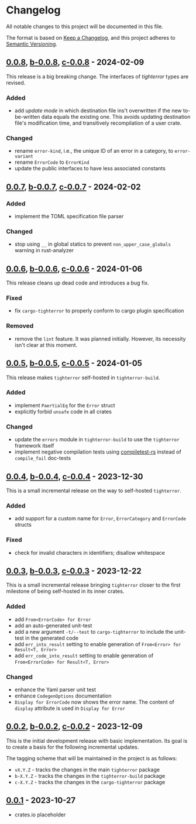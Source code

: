 # Changelog

All notable changes to this project will be documented in this file.

The format is based on [Keep a Changelog](https://keepachangelog.com/en/1.0.0/),
and this project adheres to [Semantic Versioning](https://semver.org/spec/v2.0.0.html).

## [0.0.8], [b-0.0.8], [c-0.0.8] - 2024-02-09

This release is a big breaking change. The interfaces of *tighterror* types are
revised.

### Added

- add *update mode* in which destination file ins't overwritten if the new
  to-be-written data equals the existing one. This avoids updating destination
  file's modification time, and transitively recompilation of a user crate.

### Changed

- rename `error-kind`, i.e., the unique ID of an error in a category,
  to `error-variant`
- rename `ErrorCode` to `ErrorKind`
- update the public interfaces to have less associated constants

## [0.0.7], [b-0.0.7], [c-0.0.7] - 2024-02-02

### Added

- implement the TOML specification file parser

### Changed

- stop using `__` in global statics to prevent `non_upper_case_globals`
  warning in rust-analyzer

## [0.0.6], [b-0.0.6], [c-0.0.6] - 2024-01-06

This release cleans up dead code and introduces a bug fix.

### Fixed

- fix `cargo-tighterror` to properly conform to cargo plugin specification

### Removed

- remove the `lint` feature. It was planned initially. However, its necessity
  isn't clear at this moment.

## [0.0.5], [b-0.0.5], [c-0.0.5] - 2024-01-05

This release makes `tighterror` self-hosted in `tighterror-build`.

### Added

- implement `PaertialEq` for the `Error` struct
- explicitly forbid `unsafe` code in all crates

### Changed

- update the `errors` module in `tighterror-build` to use the `tighterror`
  framework itself
- implement negative compilation tests using [compiletest-rs] instead of
  `compile_fail` doc-tests

[compiletest-rs]: https://crates.io/crates/compiletest_rs

## [0.0.4], [b-0.0.4], [c-0.0.4] - 2023-12-30

This is a small incremental release on the way to self-hosted `tighterror`.

### Added

- add support for a custom name for `Error`, `ErrorCategory` and `ErrorCode`
  structs

### Fixed

- check for invalid characters in identifiers; disallow whitespace

## [0.0.3], [b-0.0.3], [c-0.0.3] - 2023-12-22

This is a small incremental release bringing `tighterror` closer to the first
milestone of being self-hosted in its inner crates.

### Added

- add `From<ErrorCode> for Error`
- add an auto-generated unit-test
- add a new argument `-t/--test` to `cargo-tighterror` to include the unit-test
  in the generated code
- add `err_into_result` setting to enable generation of `From<Error> for Result<T, Error>`
- add `err_code_into_result` setting to enable generation of `From<ErrorCode> for Result<T, Error>`

### Changed

- enhance the Yaml parser unit test
- enhance `CodegenOptions` documentation
- `Display for ErrorCode` now shows the error name. The content of `display`
  attribute is used in `Display for Error`

## [0.0.2], [b-0.0.2], [c-0.0.2] - 2023-12-09

This is the initial development release with basic implementation. Its goal is
to create a basis for the following incremental updates.

The tagging scheme that will be maintained in the project is as follows:

- `vX.Y.Z` - tracks the changes in the main `tighterror` package
- `b-X.Y.Z` - tracks the changes in the `tighterror-build` package
- `c-X.Y.Z` - tracks the changes in the `cargo-tighterror` package

## [0.0.1] - 2023-10-27

- crates.io placeholder

[0.0.1]: https://github.com/r-bk/tighterror/releases/tag/v0.0.1
[0.0.2]: https://github.com/r-bk/tighterror/releases/tag/v0.0.2
[b-0.0.2]: https://github.com/r-bk/tighterror/releases/tag/b-0.0.2
[c-0.0.2]: https://github.com/r-bk/tighterror/releases/tag/c-0.0.2
[0.0.3]: https://github.com/r-bk/tighterror/releases/tag/v0.0.3
[b-0.0.3]: https://github.com/r-bk/tighterror/releases/tag/b-0.0.3
[c-0.0.3]: https://github.com/r-bk/tighterror/releases/tag/c-0.0.3
[0.0.4]: https://github.com/r-bk/tighterror/releases/tag/v0.0.4
[b-0.0.4]: https://github.com/r-bk/tighterror/releases/tag/b-0.0.4
[c-0.0.4]: https://github.com/r-bk/tighterror/releases/tag/c-0.0.4
[0.0.5]: https://github.com/r-bk/tighterror/releases/tag/v0.0.5
[b-0.0.5]: https://github.com/r-bk/tighterror/releases/tag/b-0.0.5
[c-0.0.5]: https://github.com/r-bk/tighterror/releases/tag/c-0.0.5
[0.0.6]: https://github.com/r-bk/tighterror/releases/tag/v0.0.6
[b-0.0.6]: https://github.com/r-bk/tighterror/releases/tag/b-0.0.6
[c-0.0.6]: https://github.com/r-bk/tighterror/releases/tag/c-0.0.6
[0.0.7]: https://github.com/r-bk/tighterror/releases/tag/v0.0.7
[b-0.0.7]: https://github.com/r-bk/tighterror/releases/tag/b-0.0.7
[c-0.0.7]: https://github.com/r-bk/tighterror/releases/tag/c-0.0.7
[0.0.8]: https://github.com/r-bk/tighterror/releases/tag/v0.0.8
[b-0.0.8]: https://github.com/r-bk/tighterror/releases/tag/b-0.0.8
[c-0.0.8]: https://github.com/r-bk/tighterror/releases/tag/c-0.0.8
